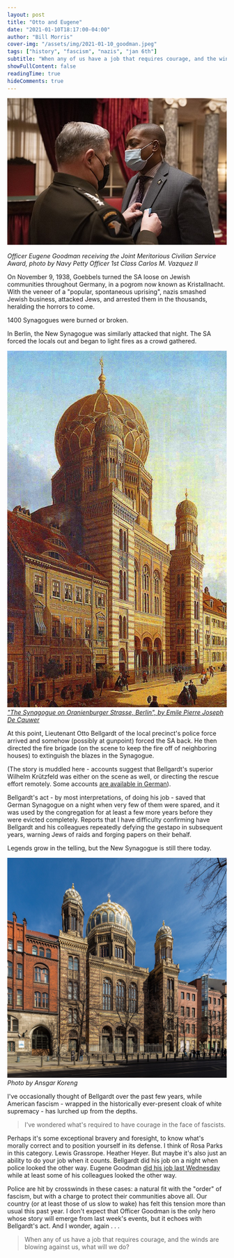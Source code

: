 ```yaml
---
layout: post
title: "Otto and Eugene"
date: "2021-01-10T18:17:00-04:00"
author: "Bill Morris"
cover-img: "/assets/img/2021-01-10_goodman.jpeg"
tags: ["history", "fascism", "nazis", "jan 6th"]
subtitle: "When any of us have a job that requires courage, and the winds are blowing against us, what will we do?"
showFullContent: false
readingTime: true
hideComments: true
---
```


![1](/shoals/assets/img/2021-01-10_goodman.jpeg)

_Officer Eugene Goodman receiving the Joint Meritorious Civilian Service Award, photo by Navy Petty Officer 1st Class Carlos M. Vazquez II_

On November 9, 1938, Goebbels turned the SA loose on Jewish communities throughout Germany, in a pogrom now known as Kristallnacht. With the veneer of a "popular, spontaneous uprising", nazis smashed Jewish business, attacked Jews, and arrested them in the thousands, heralding the horrors to come.

1400 Synagogues were burned or broken.

In Berlin, the New Synagogue was similarly attacked that night. The SA forced the locals out and began to light fires as a crowd gathered.

![New Synagogue, Berlin](/shoals/assets/img/2021-01-10_1.jpeg)
_["The Synagogue on Oranienburger Strasse, Berlin", by Emile Pierre Joseph De Cauwer](https://commons.wikimedia.org/wiki/File:Berlin_Neue_Synagoge_%C3%96l_auf_Leinwand_Emil_de_Cauwer_1865.jpg)_

At this point, Lieutenant Otto Bellgardt of the local precinct's police force arrived and somehow (possibly at gunpoint) forced the SA back. He then directed the fire brigade (on the scene to keep the fire off of neighboring houses) to extinguish the blazes in the Synagogue.

(The story is muddled here - accounts suggest that Bellgardt's superior Wilhelm Krützfeld was either on the scene as well, or directing the rescue effort remotely. Some accounts [are available in German](https://www.google.com/books/edition/Ost_Berlin/Z6WIDwAAQBAJ?hl=en&gbpv=1&dq=%22otto%20bellgardt%22&pg=PA94&printsec=frontcover&bsq=%22otto%20bellgardt%22)).

Bellgardt's act - by most interpretations, of doing his job - saved that German Synagogue on a night when very few of them were spared, and it was used by the congregation for at least a few more years before they were evicted completely. Reports that I have difficulty confirming have Bellgardt and his colleagues repeatedly defying the gestapo in subsequent years, warning Jews of raids and forging papers on their behalf.

Legends grow in the telling, but the New Synagogue is still there today. 

![New Synagogue today](/shoals/assets/img/2021-01-10_2.jpeg)
_Photo by Ansgar Koreng_

I've occasionally thought of Bellgardt over the past few years, while American fascism - wrapped in the historically ever-present cloak of white supremacy - has lurched up from the depths.

> I've wondered what's required to have courage in the face of fascists.

Perhaps it's some exceptional bravery and foresight, to know what's morally correct and to position yourself in its defense. I think of Rosa Parks in this category. Lewis Grassrope. Heather Heyer. But maybe it's also just an ability to do your job when it counts. Bellgardt did his job on a night when police looked the other way. Eugene Goodman [did his job last Wednesday](https://www.reuters.com/article/us-usa-trump-capitol-police-officer/police-officer-hailed-for-steering-capitol-mob-from-senate-chamber-idUSKBN29F0N7) while at least some of his colleagues looked the other way.

Police are hit by crosswinds in these cases: a natural fit with the "order" of fascism, but with a charge to protect their communities above all. Our country (or at least those of us slow to wake) has felt this tension more than usual this past year. I don't expect that Officer Goodman is the only hero whose story will emerge from last week's events, but it echoes with Bellgardt's act. And I wonder, again . . .

> When any of us have a job that requires courage, and the winds are blowing against us, what will we do?
